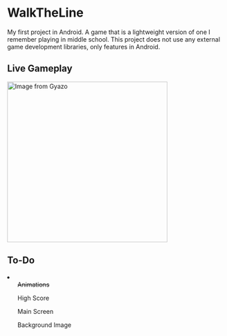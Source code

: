 # WalkTheLine
My first project in Android. A game that is a lightweight version of one I remember playing in middle school. This project does not use any external game development libraries, only features in Android.

<h2>Live Gameplay</h2>
<a href="https://gyazo.com/409fc17a5562fe193a647984f92caeed"><img src="https://i.gyazo.com/409fc17a5562fe193a647984f92caeed.gif" alt="Image from Gyazo" width="370"/></a>

<h2>To-Do</h2>
<li>
  <ul><strike>Animations</strike></ul>
  <ul>High Score</ul>
  <ul>Main Screen</ul>
  <ul>Background Image</ul>
</li>
